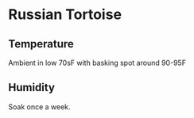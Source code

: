 # Russian Tortoise

## Temperature

Ambient in low 70sF with basking spot around 90-95F

## Humidity

Soak once a week.

